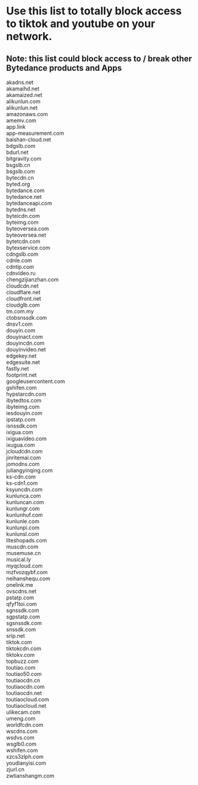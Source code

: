 # Use this list to totally block access to tiktok and youtube on your network.
## Note: this list could block access to / break other Bytedance products and Apps

akadns.net  
akamaihd.net  
akamaized.net  
alikunlun.com  
alikunlun.net  
amazonaws.com  
amemv.com  
app.link  
app-measurement.com  
baishan-cloud.net  
bdgslb.com  
bdurl.net  
bitgravity.com  
bsgslb.cn  
bsgslb.com  
bytecdn.cn  
byted.org  
bytedance.com  
bytedance.net  
bytedanceapi.com  
bytedns.net  
byteicdn.com  
byteimg.com  
byteoversea.com  
byteoversea.net  
bytetcdn.com  
bytexservice.com  
cdngslb.com  
cdnle.com  
cdntip.com  
cdnvideo.ru  
chengzijianzhan.com  
cloudcdn.net  
cloudflare.net  
cloudfront.net  
cloudglb.com  
tm.com.my  
ctobsnssdk.com  
dnsv1.com  
douyin.com  
douyinact.com  
douyincdn.com  
douyinvideo.net  
edgekey.net  
edgesuite.net  
fastly.net  
footprint.net  
googleusercontent.com  
gshifen.com  
hypstarcdn.com  
ibytedtos.com  
ibyteimg.com  
iesdouyin.com  
ipstatp.com  
isnssdk.com  
ixigua.com  
ixiguavideo.com  
ixugua.com  
jcloudcdn.com  
jinritemai.com  
jomodns.com  
juliangyinqing.com  
ks-cdn.com  
ks-cdn1.com  
ksyuncdn.com  
kunlunca.com  
kunluncan.com  
kunlungr.com  
kunlunhuf.com  
kunlunle.com  
kunlunpi.com  
kunlunsl.com  
liteshopads.com  
muscdn.com  
musemuse.cn  
musical.ly  
myqcloud.com  
mzfvozqybf.com  
neihanshequ.com  
onelink.me  
ovscdns.net  
pstatp.com  
qfyf1toi.com  
sgnssdk.com  
sgpstatp.com  
sgsnssdk.com  
snssdk.com  
srip.net  
tiktok.com  
tiktokcdn.com  
tiktokv.com  
topbuzz.com  
toutiao.com  
toutiao50.com  
toutiaocdn.cn  
toutiaocdn.com  
toutiaocdn.net  
toutiaocloud.com  
toutiaocloud.net  
ulikecam.com  
umeng.com  
worldfcdn.com  
wscdns.com  
wsdvs.com  
wsglb0.com  
wshifen.com  
xzcs3zlph.com  
youdianyisi.com  
zjurl.cn  
zwtianshangm.com  
